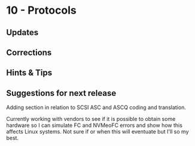 # 10 - Protocols

## Updates

## Corrections

## Hints & Tips

## Suggestions for next release

Adding section in relation to SCSI ASC and ASCQ coding and translation.

Currently working with vendors to see if it is possible to obtain some hardware so I can simulate FC and NVMeoFC errors and show how this affects Linux systems. Not sure if or when this will eventuate but I'll so my best.